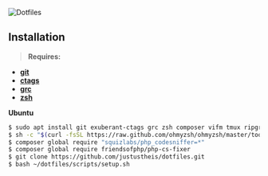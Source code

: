 ![Dotfiles](https://user-images.githubusercontent.com/7760415/72578616-d3746980-38d6-11ea-94a4-c9a11b0961b0.gif)
## Installation
> **Requires:**
- **[git](https://git-scm.com)**
- **[ctags](http://ctags.sourceforge.net)**
- **[grc](https://launchpad.net/ubuntu/+source/grc)**
- **[zsh](https://ohmyz.sh)**

**Ubuntu**
``` bash
$ sudo apt install git exuberant-ctags grc zsh composer vifm tmux ripgrep
$ sh -c "$(curl -fsSL https://raw.github.com/ohmyzsh/ohmyzsh/master/tools/install.sh)"
$ composer global require "squizlabs/php_codesniffer=*"
$ composer global require friendsofphp/php-cs-fixer
$ git clone https://github.com/justustheis/dotfiles.git
$ bash ~/dotfiles/scripts/setup.sh
```
